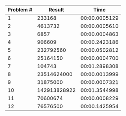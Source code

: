 | Problem #  | Result | Time |
| ------------- | ------------- | ------------- |
| 1  | 233168  | 00:00.0005129 |
| 2  | 4613732  | 00:00.0005610 |
| 3  | 6857  | 00:00.0004863 |
| 4  | 906609  | 00:00.2423186 |
| 5  | 232792560  | 00:00.0502812 |
| 6  | 25164150  | 00:00.0004700 |
| 7  | 104743  | 00:01.2898308 |
| 8  | 23514624000  | 00:00.0013999 |
| 9  | 31875000  | 00:00.0007321 |
| 10  | 142913828922  | 00:01.3544998 |
| 11  | 70600674  | 00:00.0008229 |
| 12  | 76576500  | 00:00.1425954 |
